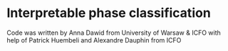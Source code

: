 # Interpretable phase classification

Code was written by Anna Dawid from University of Warsaw & ICFO with help of Patrick Huembeli and Alexandre Dauphin from ICFO